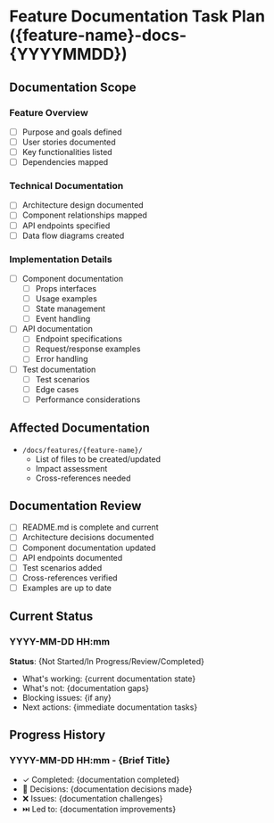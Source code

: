 # Feature Documentation Task Plan ({feature-name}-docs-{YYYYMMDD})

## Documentation Scope

### Feature Overview

- [ ] Purpose and goals defined
- [ ] User stories documented
- [ ] Key functionalities listed
- [ ] Dependencies mapped

### Technical Documentation

- [ ] Architecture design documented
- [ ] Component relationships mapped
- [ ] API endpoints specified
- [ ] Data flow diagrams created

### Implementation Details

- [ ] Component documentation
  - [ ] Props interfaces
  - [ ] Usage examples
  - [ ] State management
  - [ ] Event handling
- [ ] API documentation
  - [ ] Endpoint specifications
  - [ ] Request/response examples
  - [ ] Error handling
- [ ] Test documentation
  - [ ] Test scenarios
  - [ ] Edge cases
  - [ ] Performance considerations

## Affected Documentation

- `/docs/features/{feature-name}/`
  - List of files to be created/updated
  - Impact assessment
  - Cross-references needed

## Documentation Review

- [ ] README.md is complete and current
- [ ] Architecture decisions documented
- [ ] Component documentation updated
- [ ] API endpoints documented
- [ ] Test scenarios added
- [ ] Cross-references verified
- [ ] Examples are up to date

## Current Status

### YYYY-MM-DD HH:mm

**Status**: {Not Started/In Progress/Review/Completed}

- What's working: {current documentation state}
- What's not: {documentation gaps}
- Blocking issues: {if any}
- Next actions: {immediate documentation tasks}

## Progress History

### YYYY-MM-DD HH:mm - {Brief Title}

- ✓ Completed: {documentation completed}
- 🤔 Decisions: {documentation decisions made}
- ❌ Issues: {documentation challenges}
- ⏭️ Led to: {documentation improvements}
